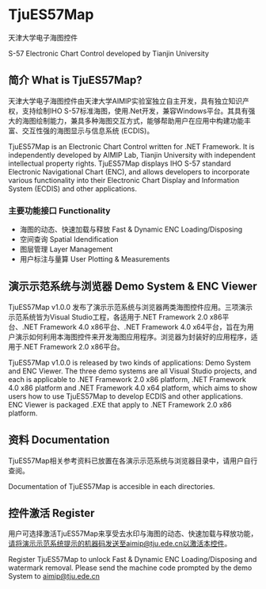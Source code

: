 # TjuES57Map
天津大学电子海图控件

S-57 Electronic Chart Control developed by Tianjin University

## 简介 What is TjuES57Map?
天津大学电子海图控件由天津大学AIMIP实验室独立自主开发，具有独立知识产权，支持绘制IHO S-57标准海图，使用.Net开发，兼容Windows平台。其具有强大的海图绘制能力，兼具多种海图交互方式，能够帮助用户在应用中构建功能丰富、交互性强的海图显示与信息系统 (ECDIS)。

TjuES57Map is an Electronic Chart Control written for .NET Framework. It is independently developed by AIMIP Lab, Tianjin University with independent intellectual property rights. TjuES57Map displays IHO S-57 standard Electronic Navigational Chart (ENC), and allows developers to incorporate various functionality into their Electronic Chart Display and Information System (ECDIS) and other applications.

### 主要功能接口 Functionality
- 海图的动态、快速加载与释放 Fast & Dynamic ENC Loading/Disposing
- 空间查询 Spatial Idendification
- 图层管理 Layer Management
- 用户标注与量算 User Plotting & Measurements

## 演示示范系统与浏览器 Demo System & ENC Viewer
TjuES57Map v1.0.0 发布了演示示范系统与浏览器两类海图控件应用。三项演示示范系统皆为Visual Studio工程，各适用于.NET Framework 2.0 x86平台、.NET Framework 4.0 x86平台、.NET Framework 4.0 x64平台，旨在为用户演示如何利用本海图控件来开发海图应用程序。浏览器为封装好的应用程序，适用于.NET Framework 2.0 x86平台。

TjuES57Map v1.0.0 is released by two kinds of applications: Demo System and ENC Viewer. The three demo systems are all Visual Studio projects, and each is applicable to .NET Framework 2.0 x86 platform, .NET Framework 4.0 x86 platform and .NET Framework 4.0 x64 platform, which aims to show users how to use TjuES57Map to develop ECDIS and other applications. ENC Viewer is packaged .EXE that apply to .NET Framework 2.0 x86 platform.


## 资料 Documentation
TjuES57Map相关参考资料已放置在各演示示范系统与浏览器目录中，请用户自行查阅。

Documentation of TjuES57Map is accesible in each directories.



## 控件激活 Register
用户可选择激活TjuES57Map来享受去水印与海图的动态、快速加载与释放功能，请将演示示范系统提示的机器码发送至aimip@tju.ede.cn以激活本控件。

Register TjuES57Map to unlock Fast & Dynamic ENC Loading/Disposing and watermark removal. Please send the machine code prompted by the demo System to aimip@tju.ede.cn 
